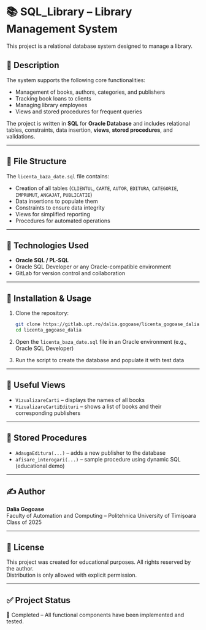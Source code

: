 
# 📚 SQL_Library – Library Management System 

This project is a relational database system designed to manage a library.

## 📌 Description

The system supports the following core functionalities:
- Management of books, authors, categories, and publishers
- Tracking book loans to clients
- Managing library employees
- Views and stored procedures for frequent queries

The project is written in **SQL** for **Oracle Database** and includes relational tables, constraints, data insertion, **views**, **stored procedures**, and validations.

---

## 📂 File Structure

The `licenta_baza_date.sql` file contains:
- Creation of all tables (`CLIENTUL`, `CARTE`, `AUTOR`, `EDITURA`, `CATEGORIE`, `IMPRUMUT`, `ANGAJAT`, `PUBLICATIE`)
- Data insertions to populate them
- Constraints to ensure data integrity
- Views for simplified reporting
- Procedures for automated operations

---

## 🧰 Technologies Used

- **Oracle SQL / PL-SQL**
- Oracle SQL Developer or any Oracle-compatible environment
- GitLab for version control and collaboration

---

## 🔧 Installation & Usage

1. Clone the repository:
   ```bash
   git clone https://gitlab.upt.ro/dalia.gogoase/licenta_gogoase_dalia.git
   cd licenta_gogoase_dalia
   ```

2. Open the `licenta_baza_date.sql` file in an Oracle environment (e.g., Oracle SQL Developer)

3. Run the script to create the database and populate it with test data

---

## 👀 Useful Views

- `VizualizareCarti` – displays the names of all books
- `VizualizareCartiEdituri` – shows a list of books and their corresponding publishers

---

## 📌 Stored Procedures

- `AdaugaEditura(...)` – adds a new publisher to the database
- `afisare_interogari(...)` – sample procedure using dynamic SQL (educational demo)

---

## ✍️ Author

**Dalia Gogoase**  
Faculty of Automation and Computing – Politehnica University of Timișoara  
Class of 2025

---

## 📜 License

This project was created for educational purposes. All rights reserved by the author.  
Distribution is only allowed with explicit permission.

---

## ✅ Project Status

📅 Completed – All functional components have been implemented and tested.
